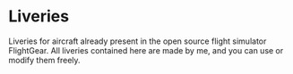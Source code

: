 # Liveries
Liveries for aircraft already present in the open source flight simulator FlightGear. All liveries contained here are made by me, and you can use or modify them freely.

